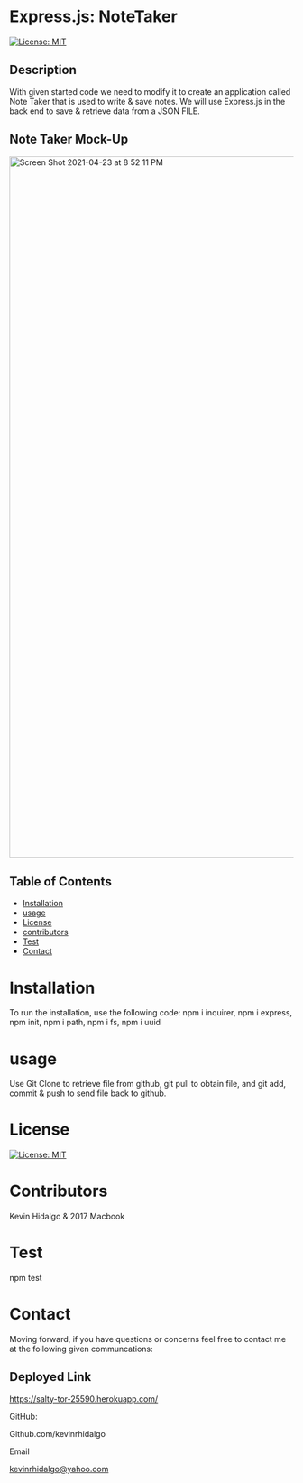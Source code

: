 # Express.js: NoteTaker
  [![License: MIT](https://img.shields.io/badge/License-MIT-yellow.svg)](https://opensource.org/licenses/MIT)
  ## Description 
With given started code we need to modify it to create an application called Note Taker that is used to write & save notes. We will use Express.js in the back end to save & retrieve data from a JSON FILE.
## Note Taker Mock-Up
<img width="1244" alt="Screen Shot 2021-04-23 at 8 52 11 PM" src="https://user-images.githubusercontent.com/78196245/115942053-3491d200-a476-11eb-9b01-40488161adea.png">


  ## Table of Contents 

  * [Installation](#installation)
  * [usage](#usage)
  * [License](#license)
  * [contributors](#contributors)
  * [Test](#test)
  * [Contact](#contact)
  # Installation
  To run the installation, use the following code:
  npm i inquirer, npm i express, npm init, npm i path, npm i fs, npm i uuid
  # usage
  Use Git Clone to retrieve file from github, git pull to obtain file, and git add, commit & push to send file back to github.
  # License
  [![License: MIT](https://img.shields.io/badge/License-MIT-yellow.svg)](https://opensource.org/licenses/MIT)
  
  # Contributors
  Kevin Hidalgo & 2017 Macbook
  # Test
  npm test
  # Contact
  Moving forward, if you have questions or concerns feel free to contact me at the following given communcations: 
  
  ##  Deployed Link
  https://salty-tor-25590.herokuapp.com/


  GitHub: 

  Github.com/kevinrhidalgo 

  Email 

  kevinrhidalgo@yahoo.com 


 
  

  

